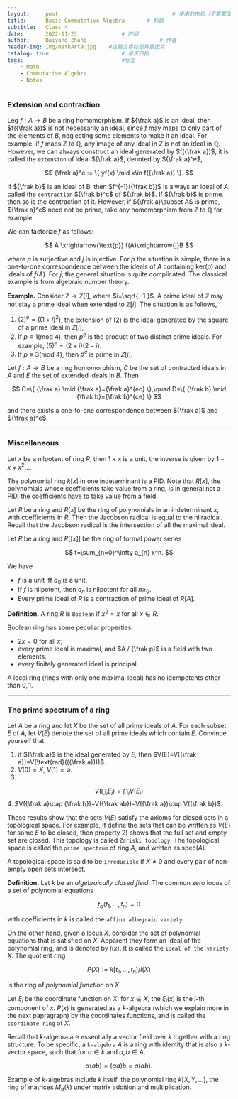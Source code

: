 ```yaml
---
layout:     post   				                    # 使用的布局（不需要改）
title:      Basic Commutative Algebra		# 标题 
subtitle:   Class 4
date:       2022-11-23 				# 时间
author:     Baiyang Zhang 						# 作者
header-img: img/mathArt9.jpg 	#这篇文章标题背景图片
catalog: true 						# 是否归档
tags:								#标签
    - Math
    - Commutative Algebra
    - Notes
---
```


### Extension and contraction

Leg $f:A\to B$ be a ring homomorphism. If ${\frak a}$ is an ideal, then $f({\frak a})$ is not necessarily an ideal, since $f$ may maps to only part of the elements of $B$, neglecting some elements to make it an ideal. For example, if $f$ maps $\mathbb{Z}$ to $\mathbb{Q}$, any image of any ideal in $\mathbb{Z}$ is not an ideal in $\mathbb{Q}$. However, we can always construct an ideal generated by $f({\frak a})$, it is called the `extension` of ideal ${\frak a}$, denoted by ${\frak a}^e$,

$$
{\frak a}^e :=  \{ yf(x) \mid x\in f({\frak a}) \}. 
$$

If ${\frak b}$ is an ideal of B, then $f^{-1}({\frak b})$ is always an ideal of $A$, called the `contraction` ${\frak b}^c$ of ${\frak b}$. If ${\frak b}$ is prime, then so is the contraction of it. However, if ${\frak a}\subset A$ is prime, ${\frak a}^e$ need not be prime, take any homomorphism from $\mathbb{Z}$ to $\mathbb{Q}$ for example. 

We can factorize $f$ as follows:

$$
A \xrightarrow{\text{p}} f(A)\xrightarrow{j}B
$$

where $p$ is surjective and $j$ is injective. For $p$ the situation is simple, there is a one-to-one correspondence between the ideals of $A$ containing $\text{ker}(p)$ and ideals of $f(A)$. For $j$, the general situation is quite complicated. The classical example is from algebraic number theory. 

**Example.** Consider $\mathbb{Z}\to \mathbb{Z}[i]$, where $i=\sqrt{ -1 }$. A prime ideal of $\mathbb{Z}$ may not stay a prime ideal when extended to $\mathbb{Z}[i]$.  The situation is as follows,
1. $(2)^e=((1+i)^2)$, the extension of $(2)$ is the ideal generated by the square of a prime ideal in $\mathbb{Z}[i]$,
2. If $p\equiv {1}(\text{mod }4)$, then $p^e$ is the product of two distinct prime ideals. For example, $(5)^e=(2+i)(2-i)$.
3. If $p\equiv {3}(\text{mod }4)$, then $p^e$ is prime in $Z[i]$. 

Let $f:A\to B$ be a ring homomorphism, $C$ be the set of contracted ideals in $A$ and $E$ the set of extended ideals in $B$. Then

$$
C=\{ {\frak a} \mid {\frak a}={\frak a}^{ec} \},\quad D=\{ {\frak b} \mid {\frak b}={\frak b}^{ce} \}  
$$

and there exists a one-to-one correspondence between ${\frak a}$ and ${\frak a}^e$. 

- - -

### Miscellaneous

Let $x$ be a nilpotent of ring $R$, then $1+x$ is a unit, the inverse is given by $1-x+x^2\dots$.


The polynomial ring $k[x]$ in one indeterminant is a PID. Note that $R[x]$, the polynomials whose coefficients take value from a ring, is in general not a PID, the coefficients have to take value from a field. 

Let $R$ be a ring and $R[x]$ be the ring of polynomials in an indeterminant $x$, with coefficients in $R$. Then the Jacobson radical is equal to the nilradical. Recall that the Jacobson radical is the intersection of all the maximal ideal.

Let $R$ be a ring and $R[[x]]$ be the ring of formal power series 

$$
f=\sum_{n=0}^\infty a_{n} x^n.
$$

We have
- $f$ is a unit iff $a_{0}$ is a unit.
- If $f$ is nilpotent, then $a_{n}$ is nilpotent for all $n\geq_{0}$.
- Every prime ideal of $R$ is a contraction of prime ideal of $R[A]$.

**Definition.** A ring $R$ is `Boolean` if $x^{2}=x$ for all $x\in R$. 

Boolean ring has some peculiar properties:
- $2x=0$ for all $x$;
- every prime ideal is maximal, and $A / {\frak p}$ is a field with two elements;
- every finitely generated ideal is principal.

A local ring (rings with only one maximal ideal) has no idempotents other than $0,1$.

- - -
### The prime spectrum of a ring

Let $A$ be a ring and let $X$ be the set of all prime ideals of $A$. For each subset $E$ of $A$, let $V(E)$ denote the set of all prime ideals which contain $E$. Convince yourself that
1. if ${\frak a}$ is the ideal generated by $E$, then $V(E)=V({\frak a})=V(\text{rad}(({\frak a})))$. 
2. $V(0)=X$, $V(1)=\emptyset$.
3. 
$$
V\left(   \bigcup_{i} E_{i} \right) = \bigcap_{i}V(E_{i})
$$
4. $V({\frak a}\cap {\frak b})=V({\frak ab})=V({\frak a})\cup V({\frak b})$.

These results show that the sets $V(E)$ satisfy the axioms for closed sets in a topological space. For example, if define the sets that can be written as $V(E)$ for some $E$ to be closed, then property 2) shows that the full set and empty set are closed. This topology is called `Zariski topology`. The topological space is called the `prime spectrum` of ring $A$, and written as $\text{spec}(A)$. 

A topological space is said to be `irreducible` if $X\neq 0$ and every pair of non-empty open sets intersect. 

**Definition.** Let $k$ be an *algebraically closed field*. The common zero locus of a set of polynomial equations

$$
f_{\alpha}(t_{1},\dots,t_{n}) = 0
$$

with coefficients in $k$ is called the `affine albegraic variety`.

On the other hand, given a locus $X$, consider the set of polynomial equations that is satisfied on $X$. Apparent they form an ideal of the polynomial ring, and is denoted by $I(x)$. It is called the `ideal of the variety` $X$. The quotient ring 

$$
P(X) := k[t_{1},\dots,t_{n}] / I(X)
$$

is the ring of *polynomial function* on $X$. 

Let $\xi_{i}$ be the coordinate function on $X$: for $x\in X$, the $\xi_{i}(x)$ is the $i$-th component of $x$. $P(x)$ is generated as a $k$-algebra (which we explain more in the next papragraph) by the coordinates functions, and is called the `coordinate ring` of $X$. 

Recall that $k$-algebra are essentially a vector field over $k$ together with a ring structure. To be specific, a `k-algebra` $A$ is a ring with identity that is also a $k$-vector space, such that for $\alpha\in k$ and $a,b\in A$, 

$$
\alpha(ab) = (\alpha a)b = a (\alpha b).
$$

Example of $k$-algebras include $k$ itself, the polynomial ring $k[X,{Y},...]$, the ring of matrices $M_{d}(k)$ under matrix addition and multiplication.

